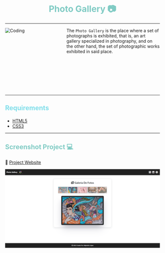 # <h1 align="center" style="color: #80cbc4;"> Photo Gallery 📷 </h1> <hr>  

<img align="left" alt="Coding" width="200" height="200" src="https://img1.picmix.com/output/stamp/normal/6/0/9/6/1606906_3eccf.gif">

The `Photo Gallery` is the place where a set of photographs is exhibited, that is, an art gallery specialized in photography, and on the other hand, the set of photographic works exhibited in said place.
<br><br><br><br><br><br><br><br> <hr>  

## <p align="left" style="color: #80deea;"> Requirements </p>

- [HTML5](https://developer.mozilla.org/es/docs/Web/HTML) 
- [CSS3](https://developer.mozilla.org/es/docs/Web/CSS)

<hr>  

## <p align="left" style="color: #80cbc4;"> Screenshot Project 💻 </p>

🔶 [Project Website](https://alejandro-lopez.futuretecware.com/Photo-Gallery/)

![Screenshot](assets/img/Screenshot.png)